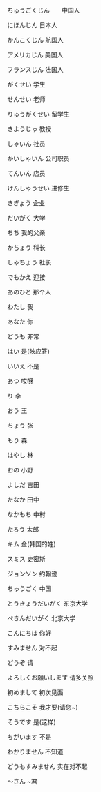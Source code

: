 ちゅうごくじん　　中国人

にほんじん  日本人

かんこくじん  航国人

アメリカじん 美国人

フランスじん  法国人

がくせい  学生

せんせい  老师

りゅうがくせい 留学生

きようじゅ  教授

しゃいん 社员

かいしゃいん 公司职员

てんいん  店员

けんしゃうせい  进修生

きぎょう 企业

だいがく  大学

ちち 我的父亲

かちょう  科长

しゃちょう  社长

でもかえ 迎接

あのひと 那个人

わたし  我

あなた  你

どうも  非常

はい  是(映应答)

いいえ  不是

あつ 哎呀

り  李

おう 王

ちょう  张

もり  森

はやし  林

おの 小野

よしだ  吉田

たなか  田中

なかもち  中村

たろう 太郎

キム  金(韩国的姓)

スミス 史密斯

ジョンソン  约翰逊

ちゅうごく 中国

とうきょうだいがく  东京大学

ぺきんだいがく 北京大学

こんにちは  你好

すみません  对不起

どうぞ  请

よろしくお願いします  请多关照

初めまして  初次见面

こちらこそ 我才要(请您~)

そうです 是(这样)

ちがいます 不是

わかりません  不知道

どうもすみません  实在对不起

〜さん ~君